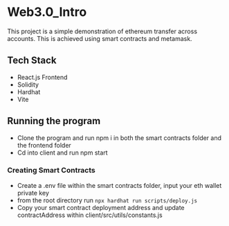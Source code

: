 # Web3.0_Intro

This project is a simple demonstration of ethereum transfer across accounts. This is achieved using smart contracts and metamask.

## Tech Stack

- React.js Frontend
- Solidity
- Hardhat
- Vite
## Running the program

- Clone the program and run npm i in both the smart contracts folder and the frontend folder
- Cd into client and run npm start

### Creating Smart Contracts

- Create a .env file within the smart contracts folder, input your eth wallet private key
- from the root directory run `npx hardhat run scripts/deploy.js`
- Copy your smart contract deployment address and update contractAddress within client/src/utils/constants.js
